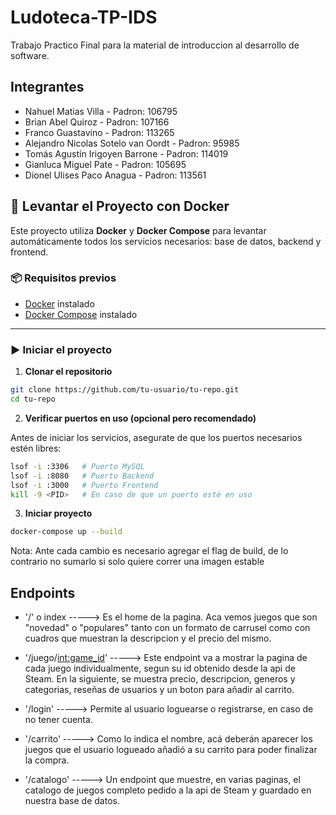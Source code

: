 # Ludoteca-TP-IDS
Trabajo Practico Final para la material de introduccion al desarrollo de software.

## Integrantes
- Nahuel Matias Villa - Padron: 106795
- Brian Abel Quiroz - Padron: 107166
- Franco Guastavino - Padron: 113265
- Alejandro Nicolas Sotelo van Oordt - Padron: 95985
- Tomás Agustín Irigoyen Barrone - Padron: 114019
- Gianluca Miguel Pate - Padron: 105695
- Dionel Ulises Paco Anagua - Padron: 113561

## 🚀 Levantar el Proyecto con Docker

Este proyecto utiliza **Docker** y **Docker Compose** para levantar automáticamente todos los servicios necesarios: base de datos, backend y frontend.

### 📦 Requisitos previos

- [Docker](https://docs.docker.com/get-docker/) instalado
- [Docker Compose](https://docs.docker.com/compose/install/) instalado

---

### ▶️ Iniciar el proyecto

1. **Clonar el repositorio**

```bash
git clone https://github.com/tu-usuario/tu-repo.git
cd tu-repo
```


2.  **Verificar puertos en uso (opcional pero recomendado)**

Antes de iniciar los servicios, asegurate de que los puertos necesarios estén libres:

```bash
lsof -i :3306   # Puerto MySQL
lsof -i :8080   # Puerto Backend
lsof -i :3000   # Puerto Frontend
kill -9 <PID>   # En caso de que un puerto esté en uso
```

3. **Iniciar proyecto**
```bash
docker-compose up --build
```

Nota: Ante cada cambio es necesario agregar el flag de build, de lo contrario no sumarlo si solo quiere correr una imagen estable

## Endpoints
- '/' o index -----> Es el home de la pagina. Aca vemos juegos que son "novedad" o "populares" tanto con un formato de carrusel como 
con cuadros que muestran la descripcion y el precio del mismo.

- '/juego/<int:game_id>' -----> Este endpoint va a mostrar la pagina de cada juego individualmente, segun su id obtenido desde la api de Steam. 
En la siguiente, se muestra precio, descripcion, generos y categorias, reseñas de usuarios y un boton para añadir al carrito.

- '/login' -----> Permite al usuario loguearse o registrarse, en caso de no tener cuenta.

- '/carrito' -----> Como lo indica el nombre, acá deberán aparecer los juegos que el usuario logueado añadió a su carrito para poder finalizar 
la compra.

- '/catalogo' -----> Un endpoint que muestre, en varias paginas, el catalogo de juegos completo pedido a la api de Steam y 
guardado en nuestra base de datos.

